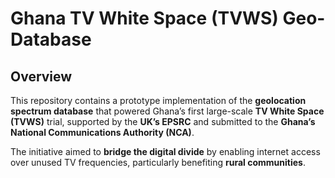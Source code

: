 # Ghana TV White Space (TVWS) Geo-Database

## Overview

This repository contains a prototype implementation of the **geolocation spectrum database** that powered Ghana’s first large-scale **TV White Space (TVWS)** trial, supported by the **UK’s EPSRC** and submitted to the **Ghana’s National Communications Authority (NCA)**. 

The initiative aimed to **bridge the digital divide** by enabling internet access over unused TV frequencies, particularly benefiting **rural communities**.
